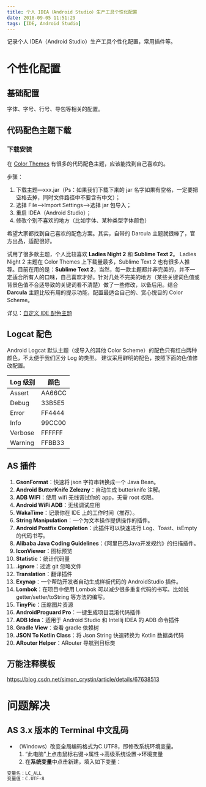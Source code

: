```yaml
---
title: 个人 IDEA（Android Studio）生产工具个性化配置
date: 2018-09-05 11:51:29
tags: [IDE, Android Studio]
---
```

记录个人 IDEA（Android Studio）生产工具个性化配置，常用插件等。
<!--more-->
# 个性化配置
## 基础配置
字体、字号、行号、导包等相关的配置。

## 代码配色主题下载
### 下载安装
在 [Color Themes](http://color-themes.com) 有很多的代码配色主题，应该能找到自己喜欢的。

步骤：
1. 下载主题—xxx.jar（Ps：如果我们下载下来的 jar 名字如果有空格，一定要把空格去掉，同时文件路径中不要含有中文）；
2. 选择 File—>Import Settings—>选择 jar 包导入；
3. 重启 IDEA（Android Studio）；
4. 修改个别不喜欢的地方（比如字体、某种类型字体颜色）

希望大家都找到自己喜欢的配色方案。其实，自带的 Darcula 主题就很棒了，官方出品，适配很好。

试用了很多款主题，个人比较喜欢 **Ladies Night 2** 和 **Sublime Text 2**。 Ladies Night 2 主题在 Color Themes 上下载量最多，Sublime Text 2 也有很多人推荐。目前在用的是：**Sublime Text 2**，当然，每一款主题都并非完美的，并不一定适合所有人的口味，自己喜欢才好。针对几处不完美的地方（某些关键词色值或背景色值不合适导致的关键词看不清楚）做了一些修改，以备后用。结合 **Darcula** 主题比较有用的提示功能，配置最适合自己的、赏心悦目的 Color Scheme。

详见：[自定义 IDE 配色主题](https://lishide.github.io/2018/10/30/dev-ide-custom-color-scheme/)

## Logcat 配色
Android Logcat 默认主题（或导入的其他 Color Scheme）的配色只有红白两种颜色，不太便于我们区分 Log 的类型。
建议采用鲜明的配色，按照下面的色值修改配置。

| Log 级别 | 颜色   |
|-------- |--------|
| Assert  | AA66CC |
| Debug   | 33B5E5 |
| Error   | FF4444 |
| Info    | 99CC00 |
| Verbose | FFFFFF |
| Warning | FFBB33 |

## AS 插件

1. **GsonFormat**：快速将 json 字符串转换成一个 Java Bean。
2. **Android ButterKnife Zelezny**：自动生成 butterknife 注解。
3. **ADB WIFI**：使用 wifi 无线调试你的 app，无需 root 权限。
4. **Android WiFi ADB**：无线调试应用
5. **WakaTime**：记录你在 IDE 上的工作时间（推荐）。
6. **String Manipulation**：一个为文本操作提供操作的插件。
7. **Android Postfix Completion**：此插件可以快速进行 Log、Toast、isEmpty 的代码书写。
8. **Alibaba Java Coding Guidelines**：《阿里巴巴Java开发规约》的扫描插件。
9. **IconViewer**：图标预览
10. **Statistic**：统计代码量
11. **.ignore**：过滤 git 忽略文件
12. **Translation**：翻译插件
13. **Exynap**：一个帮助开发者自动生成样板代码的 AndroidStudio 插件。
14. **Lombok**：在项目中使用 Lombok 可以减少很多重复代码的书写。比如说 getter/setter/toString 等方法的编写。
15. **TinyPic**：压缩图片资源
16. **AndroidProguard Pro**：一键生成项目混淆代码插件
17. **ADB Idea**：适用于 Android Studio 和 Intellij IDEA 的 ADB 命令插件
18. **Gradle View**：查看 gradle 依赖树
19. **JSON To Kotlin Class**：将 Json String 快速转换为 Kotlin 数据类代码
20. **ARouter Helper**：ARouter 导航到目标类

## 万能注释模板
https://blog.csdn.net/simon_crystin/article/details/67638513

# 问题解决
## AS 3.x 版本的 Terminal 中文乱码
- （Windows）改变全局编码格式为C.UTF8，即修改系统环境变量。
	1. “此电脑”上点击鼠标右键->属性->高级系统设置->环境变量
	2. 在**系统变量**中点击新建，填入如下变量：
```bash
变量名：LC_ALL
变量值：C.UTF-8
```



